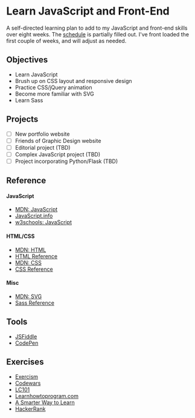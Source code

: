 # Learn JavaScript and Front-End

A self-directed learning plan to add to my JavaScript and front-end skills over eight weeks. The [schedule](https://github.com/tricialeach/learn-javascript-and-front-end/blob/master/schedule.md) is partially filled out. I've front loaded the first couple of weeks, and will adjust as needed.

## Objectives
- Learn JavaScript
- Brush up on CSS layout and responsive design
- Practice CSS/jQuery animation
- Become more familiar with SVG
- Learn Sass

## Projects
- [ ] New portfolio website
- [ ] Friends of Graphic Design website
- [ ] Editorial project (TBD)
- [ ] Complex JavaScript project (TBD)
- [ ] Project incorporating Python/Flask (TBD)

## Reference
#### JavaScript
- [MDN: JavaScript](https://developer.mozilla.org/en-US/docs/Web/JavaScript)
- [JavaScript.info](https://javascript.info)
- [w3schools: JavaScript](https://www.w3schools.com/jsref)
#### HTML/CSS
- [MDN: HTML](https://developer.mozilla.org/en-US/docs/Web/HTML)
- [HTML Reference](http://htmlreference.io/)
- [MDN: CSS](https://developer.mozilla.org/en-US/docs/Web/CSS)
- [CSS Reference](http://cssreference.io/)
#### Misc
- [MDN: SVG](https://developer.mozilla.org/en-US/docs/Web/SVG)
- [Sass Reference](http://sass-lang.com/guide)

## Tools
- [JSFiddle](https://jsfiddle.net)
- [CodePen](https://codepen.io)

## Exercises
- [Exercism](http://exercism.io/languages/javascript/exercises)
- [Codewars](https://www.codewars.com/)
- [LC101](http://education.launchcode.org/skills-front-end/course-outline/)
- [Learnhowtoprogram.com](https://www.learnhowtoprogram.com/intro-to-programming)
- [A Smarter Way to Learn](http://www.asmarterwaytolearn.com/js/index-of-exercises.html)
- [HackerRank](https://www.hackerrank.com/contests/7days-javascript/challenges/helloworld-1)
